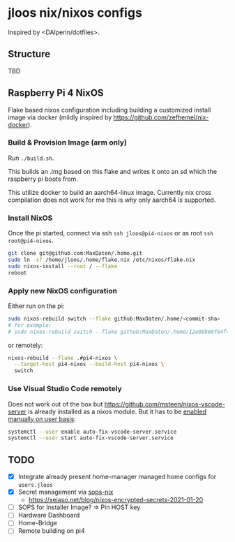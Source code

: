 # jloos nix/nixos configs

Inspired by <DAlperin/dotfiles>.

## Structure

TBD

## Raspberry Pi 4 NixOS

Flake based nixos configuration including building a customized install image via docker (mildly inspired by <https://github.com/zefhemel/nix-docker>).

### Build & Provision Image (arm only)

Run `./build.sh`.

This builds an .img based on this flake and writes it onto an sd which the raspberry pi boots from.

This utilize docker to build an aarch64-linux image. Currently nix cross compilation does not work for me this is why only aarch64 is supported.

### Install NixOS

Once the pi started, connect via ssh `ssh jloos@pi4-nixos` or as root `ssh root@pi4-nixos`.

```bash
git clone git@github.com:MaxDaten/.home.git
sudo ln -sf /home/jloos/.home/flake.nix /etc/nixos/flake.nix
sudo nixos-install --root / --flake
reboot
```

### Apply new NixOS configuration

Either run on the pi:

```bash
sudo nixos-rebuild switch --flake github:MaxDaten/.home/<commit-sha>
# for example:
# sudo nixos-rebuild switch --flake github:MaxDaten/.home/12e09b66f64f46b97236ffb2eba97e41969b4c1f
```

or remotely:

```bash
nixos-rebuild --flake .#pi4-nixos \
  --target-host pi4-nixos --build-host pi4-nixos \
  switch
```

### Use Visual Studio Code remotely

Does not work out of the box but <https://github.com/msteen/nixos-vscode-server> is already installed as a nixos module.
But it has to be [enabled manually on user basis](https://github.com/msteen/nixos-vscode-server#enable-the-service):

```bash
systemctl --user enable auto-fix-vscode-server.service
systemctl --user start auto-fix-vscode-server.service
```

## TODO

- [x] Integrate already present home-manager managed home configs for `users.jloos`
- [x] Secret management via [sops-nix](https://github.com/Mic92/sops-nix)
  - <https://xeiaso.net/blog/nixos-encrypted-secrets-2021-01-20>
- [ ] SOPS for Installer Image? => Pin HOST key
- [ ] Hardware Dashboard
- [ ] Home-Bridge
- [ ] Remote building on pi4
